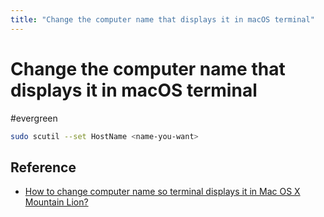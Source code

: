 ```yaml
---
title: "Change the computer name that displays it in macOS terminal"
---
```


# Change the computer name that displays it in macOS terminal
#evergreen

```sh
sudo scutil --set HostName <name-you-want>
```

## Reference
- [How to change computer name so terminal displays it in Mac OS X Mountain Lion?](https://apple.stackexchange.com/questions/66611/how-to-change-computer-name-so-terminal-displays-it-in-mac-os-x-mountain-lion)